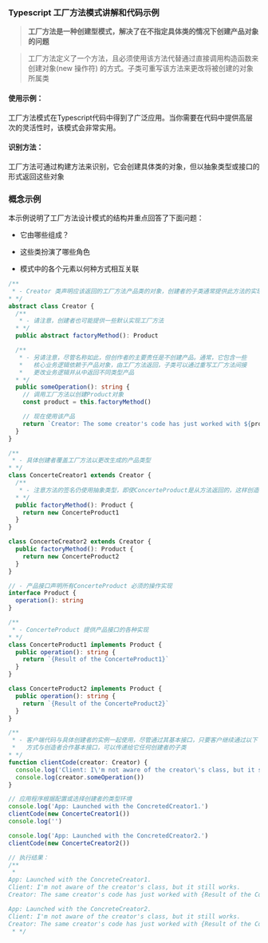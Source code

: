 ### Typescript 工厂方法模式讲解和代码示例

> **工厂方法是一种创建型模式，解决了在不指定具体类的情况下创建产品对象的问题**

> 工厂方法定义了一个方法，且必须使用该方法代替通过直接调用构造函数来创建对象(new 操作符) 的方式。子类可重写该方法来更改将被创建的对象所属类

#### 使用示例：

工厂方法模式在Typescript代码中得到了广泛应用。当你需要在代码中提供高层次的灵活性时，该模式会非常实用。

#### 识别方法：

工厂方法可通过构建方法来识别，它会创建具体类的对象，但以抽象类型或接口的形式返回这些对象

### 概念示例

本示例说明了工厂方法设计模式的结构并重点回答了下面问题：

- 它由哪些组成？

- 这些类扮演了哪些角色

- 模式中的各个元素以何种方式相互关联

```typescript
/**
 * - Creator 类声明应该返回的工厂方法产品类的对象，创建者的子类通常提供此方法的实现
* */
abstract class Creator {
  /**
   * - 请注意，创建者也可能提供一些默认实现工厂方法
  * */
  public abstract factoryMethod(): Product 

  /**
   * - 另请注意，尽管名称如此，但创作者的主要责任是不创建产品。通常，它包含一些
   *   核心业务逻辑依赖于产品对象，由工厂方法返回，子类可以通过重写工厂方法间接
   *   更改业务逻辑并从中返回不同类型产品
  * */
  public someOperation(): string {
    // 调用工厂方法以创建Product对象
    const product = this.factoryMethod()

    // 现在使用该产品
    return `Creator: The some creator's code has just worked with ${product.operation}`
  }
}

/**
 * - 具体创建者覆盖工厂方法以更改生成的产品类型
* */
class ConcerteCreator1 extends Creator {
  /**
   * - 注意方法的签名仍使用抽象类型，即使ConcerteProduct是从方法返回的，这样创造者可以独立于具体产品类
  * */
  public factoryMethod(): Product {
    return new ConcerteProduct1
  }
}

class ConcerteCreator2 extends Creator {
  public factoryMethod(): Product {
    return new ConcerteProduct2
  }
}

// - 产品接口声明所有ConcerteProduct 必须的操作实现
interface Product {
  operation(): string
}

/**
 * - ConcerteProduct 提供产品接口的各种实现
* */
class ConcerteProduct1 implements Product {
  public operation(): string {
    return `{Result of the ConcerteProduct1}`
  }
}

class ConcerteProduct2 implements Product {
  public operation(): string {
    return `{Result of the ConcerteProduct2}`
  }
}

/**
 * - 客户端代码与具体创建者的实例一起使用，尽管通过其基本接口，只要客户继续通过以下
 *   方式与创造者合作基本接口，可以传递给它任何创建者的子类
* */
function clientCode(creator: Creator) {
  console.log('Client: I\'m not aware of the creator\'s class, but it still works.')
  console.log(creator.someOperation())
}

// 应用程序根据配置或选择创建者的类型环境
console.log('App: Launched with the ConcretedCreator1.')
clientCode(new ConcerteCreator1())
console.log('')

console.log('App: Launched with the ConcretedCreator2.')
clientCode(new ConcerteCreator2())

// 执行结果：
/**
 *
App: Launched with the ConcreteCreator1.
Client: I'm not aware of the creator's class, but it still works.
Creator: The same creator's code has just worked with {Result of the ConcreteProduct1}

App: Launched with the ConcreteCreator2.
Client: I'm not aware of the creator's class, but it still works.
Creator: The same creator's code has just worked with {Result of the ConcreteProduct2}
 * */
```
